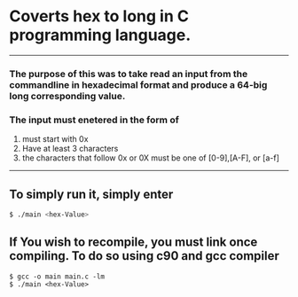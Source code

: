 # Coverts hex to long in C programming language.

---
### The purpose of this was to take read an input from the commandline in hexadecimal format and produce a 64-big long corresponding value.
### The input must enetered in the form of
  1. must start with 0x
  1. Have at least 3 characters
  1. the characters that follow 0x or 0X must be one of [0-9],[A-F], or [a-f]
  
---
## To simply run it, simply enter

``` Bash
$ ./main <hex-Value>
```
## If You wish to recompile, you must link once compiling. To do so using c90 and gcc compiler
```
$ gcc -o main main.c -lm
$ ./main <hex-Value>

```
